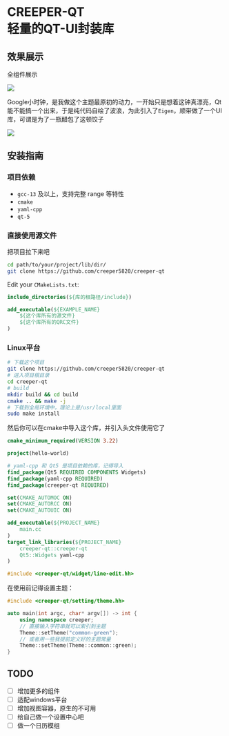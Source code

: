 # CREEPER-QT<br>轻量的QT-UI封装库
## 效果展示
全组件展示

![](https://raw.githubusercontent.com/creeper5820/creeper-qt/refs/heads/main/doc/example-widgets.png)

Google小时钟，是我做这个主题最原初的动力，一开始只是想着这钟真漂亮，Qt能不能搞一个出来，于是纯代码自绘了波浪，为此引入了`Eigen`，顺带做了一个UI库，可谓是为了一瓶醋包了这顿饺子

![](https://raw.githubusercontent.com/creeper5820/creeper-qt/refs/heads/main/doc/example-clock.png)

## 安装指南
### 项目依赖
- `gcc-13` 及以上，支持完整 range 等特性
- `cmake`
- `yaml-cpp`
- `qt-5`

### 直接使用源文件
把项目拉下来吧
```bash
cd path/to/your/project/lib/dir/
git clone https://github.com/creeper5820/creeper-qt
```
Edit your `CMakeLists.txt`:
```cmake
include_directories(${库的根路径/include})

add_executable(${EXAMPLE_NAME}
    ${这个库所有的源文件}
    ${这个库所有的QRC文件}
)

```

### Linux平台
```bash
# 下载这个项目
git clone https://github.com/creeper5820/creeper-qt
# 进入项目根目录
cd creeper-qt
# build
mkdir build && cd build
cmake .. && make -j
# 下载到全局环境中，理论上是/usr/local里面
sudo make install
```

然后你可以在cmake中导入这个库，并引入头文件使用它了
```cmake
cmake_minimum_required(VERSION 3.22)

project(hello-world)

# yaml-cpp 和 Qt5 是项目依赖的库，记得导入
find_package(Qt5 REQUIRED COMPONENTS Widgets)
find_package(yaml-cpp REQUIRED)
find_package(creeper-qt REQUIRED)

set(CMAKE_AUTOMOC ON)
set(CMAKE_AUTORCC ON)
set(CMAKE_AUTOUIC ON)

add_executable(${PROJECT_NAME}
    main.cc
)
target_link_libraries(${PROJECT_NAME}
    creeper-qt::creeper-qt
    Qt5::Widgets yaml-cpp
)

```
```cpp
#include <creeper-qt/widget/line-edit.hh>
```
在使用前记得设置主题：
```cpp
#include <creeper-qt/setting/theme.hh>

auto main(int argc, char* argv[]) -> int {
    using namespace creeper;
    // 直接输入字符串就可以索引到主题
    Theme::setTheme("common-green");
    // 或者用一些我提前定义好的主题常量
    Theme::setTheme(Theme::common::green);
}
```
## TODO
- [ ] 增加更多的组件
- [ ] 适配windows平台
- [ ] 增加视图容器，原生的不可用
- [ ] 给自己做一个设置中心吧
- [ ] 做一个日历模组